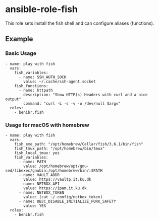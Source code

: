 # ansible-role-fish

This role sets install the fish shell and can configure aliases (functions).

## Example

### Basic Usage

```
- name: play with fish
  vars:
    fish_variables:
      - name: SSH_AUTH_SOCK
        value: ~/.cache/ssh-agent.socket
    fish_functions:
      - name: httpath
        description: "Show HTTP(s) Headers with curl and a nice output"
        command: "curl -L -s -v -o /dev/null $argv"
  roles:
    - benibr.fish
```


### Usage for macOS with homebrew
```
- name: play with fish
  vars:
    fish_exe_path: "/opt/homebrew/Cellar/fish/3.6.1/bin/fish"
    fish_tmux_path: "/opt/homebrew/bin/tmux"
    fish_local_tmux: yes 
    fish_variables:
      - name: PATH
        value: /opt/homebrew/opt/gnu-sed/libexec/gnubin:/opt/homebrew/bin/:$PATH
      - name: VAULT_ADDR
        value: https://vaultp.it.ku.dk
      - name: NETBOX_API
        value: https://ipam.it.ku.dk
      - name: NETBOX_TOKEN
        value: (cat ~/.config/netbox_token)
      - name: OBJC_DISABLE_INITIALIZE_FORK_SAFETY
        value: YES 
  roles:
    - benibr.fish
```
